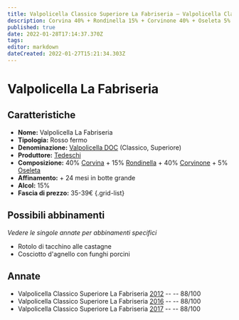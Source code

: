 ```yaml
---
title: Valpolicella Classico Superiore La Fabriseria – Valpolicella Classico Superiore DOCG – Tedeschi – Veneto (IT) – 35-39€ – 3★
description: Corvina 40% + Rondinella 15% + Corvinone 40% + Oseleta 5% | Rotolo di tacchino alle castagne – Cosciotto d'agnello con funghi porcini
published: true
date: 2022-01-28T17:14:37.370Z
tags: 
editor: markdown
dateCreated: 2022-01-27T15:21:34.303Z
---
```


# Valpolicella La Fabriseria

## Caratteristiche
- **Nome:** <span class="nome">Valpolicella La Fabriseria</span>
- **Tipologia:** Rosso fermo
- **Denominazione:** <span class="denominazione">[Valpolicella DOC](/denominazioni/Italia/Veneto/DOC/Valpolicella) (Classico, Superiore)</span>
- **Produttore:** <span class="cantina">[Tedeschi](/produttori/Italia/Veneto/Tedeschi)</span> 
- **Composizione:** 40% [Corvina](/vitigni/Italia/corvina) + 15% [Rondinella](/vitigni/Italia/rondinella) + 40% [Corvinone](/vitigni/Italia/corvinone) + 5% [Oseleta](/vitigni/Italia/oseleta)
- **Affinamento:** + 24 mesi in botte grande
- **Alcol:** 15%
- **Fascia di prezzo:** 35-39€
{.grid-list}

## Possibili abbinamenti
*Vedere le singole annate per abbinamenti specifici*

- Rotolo di tacchino alle castagne 
- Cosciotto d'agnello con funghi porcini

## Annate
- Valpolicella Classico Superiore La Fabriseria [2012](vini/Italia/Veneto/Tedeschi/Valpolicella-Classico-Superiore-La-Fabriseria/2012) -- <span class="star-3"></span> -- 88/100
- Valpolicella Classico Superiore La Fabriseria [2016](vini/Italia/Veneto/Tedeschi/Valpolicella-Classico-Superiore-La-Fabriseria/2016) -- <span class="star-3"></span> -- 88/100
- Valpolicella Classico Superiore La Fabriseria [2017](vini/Italia/Veneto/Tedeschi/Valpolicella-Classico-Superiore-La-Fabriseria/2017) -- <span class="star-3"></span> -- 88/100


